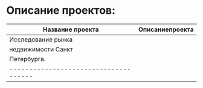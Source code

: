 # Описание проектов:
|Название проекта     |Описаниепроекта|
|---------------------|---------------|
|Исследование рынка   |               |
|недвижимости Санкт 
|Петербурга.
|-------------------------------------|
